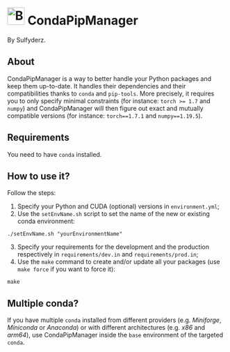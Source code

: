 # <img width="40" height="40" src="https://gitlab.com/uploads/-/system/project/avatar/26713933/python__6_.png" alt="Banner"> CondaPipManager
By Sulfyderz.

## About
CondaPipManager is a way to better handle your Python packages and keep them up-to-date. It handles their dependencies and their compatibilities thanks to `conda` and `pip-tools`. More precisely, it requires you to only specify minimal constraints (for instance: `torch >= 1.7` and `numpy`) and CondaPipManager will then figure out exact and mutually compatible versions (for instance: `torch==1.7.1` and `numpy==1.19.5`).

## Requirements
You need to have `conda` installed.

## How to use it?
Follow the steps:
1. Specify your Python and CUDA (optional) versions in `environment.yml`;
2. Use the `setEnvName.sh` script to set the name of the new or existing conda environment:
```
./setEnvName.sh "yourEnvironmentName"
```
3. Specify your requirements for the development and the production respectively in `requirements/dev.in` and `requirements/prod.in`;
4. Use the `make` command to create and/or update all your packages (use `make force` if you want to force it):
```
make
```

## Multiple conda?
If you have multiple `conda` installed from different providers (e.g. _Miniforge_, _Miniconda_ or _Anaconda_) or with different architectures (e.g. _x86_ and _arm64_), use CondaPipManager inside the `base` environment of the targeted `conda`.

